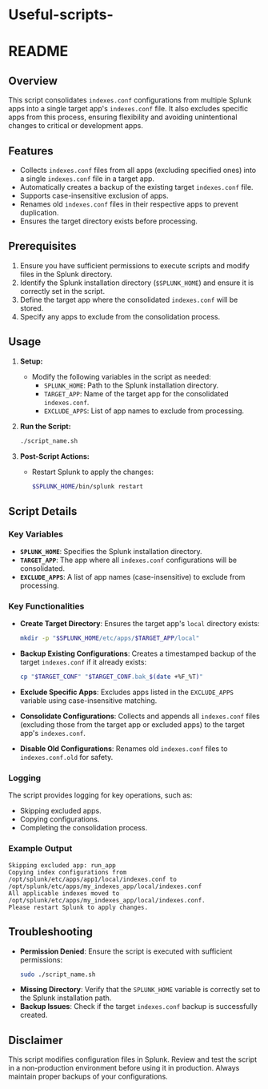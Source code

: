 # Useful-scripts-

# README

## Overview

This script consolidates `indexes.conf` configurations from multiple Splunk apps into a single target app's `indexes.conf` file. It also excludes specific apps from this process, ensuring flexibility and avoiding unintentional changes to critical or development apps.

## Features

- Collects `indexes.conf` files from all apps (excluding specified ones) into a single `indexes.conf` file in a target app.
- Automatically creates a backup of the existing target `indexes.conf` file.
- Supports case-insensitive exclusion of apps.
- Renames old `indexes.conf` files in their respective apps to prevent duplication.
- Ensures the target directory exists before processing.

## Prerequisites

1. Ensure you have sufficient permissions to execute scripts and modify files in the Splunk directory.
2. Identify the Splunk installation directory (`$SPLUNK_HOME`) and ensure it is correctly set in the script.
3. Define the target app where the consolidated `indexes.conf` will be stored.
4. Specify any apps to exclude from the consolidation process.

## Usage

1. **Setup:**
   - Modify the following variables in the script as needed:
     - `SPLUNK_HOME`: Path to the Splunk installation directory.
     - `TARGET_APP`: Name of the target app for the consolidated `indexes.conf`.
     - `EXCLUDE_APPS`: List of app names to exclude from processing.

2. **Run the Script:**
   ```bash
   ./script_name.sh
   ```

3. **Post-Script Actions:**
   - Restart Splunk to apply the changes:
     ```bash
     $SPLUNK_HOME/bin/splunk restart
     ```

## Script Details

### Key Variables

- **`SPLUNK_HOME`**: Specifies the Splunk installation directory.
- **`TARGET_APP`**: The app where all `indexes.conf` configurations will be consolidated.
- **`EXCLUDE_APPS`**: A list of app names (case-insensitive) to exclude from processing.

### Key Functionalities

- **Create Target Directory**:
  Ensures the target app's `local` directory exists:
  ```bash
  mkdir -p "$SPLUNK_HOME/etc/apps/$TARGET_APP/local"
  ```

- **Backup Existing Configurations**:
  Creates a timestamped backup of the target `indexes.conf` if it already exists:
  ```bash
  cp "$TARGET_CONF" "$TARGET_CONF.bak_$(date +%F_%T)"
  ```

- **Exclude Specific Apps**:
  Excludes apps listed in the `EXCLUDE_APPS` variable using case-insensitive matching.

- **Consolidate Configurations**:
  Collects and appends all `indexes.conf` files (excluding those from the target app or excluded apps) to the target app's `indexes.conf`.

- **Disable Old Configurations**:
  Renames old `indexes.conf` files to `indexes.conf.old` for safety.

### Logging

The script provides logging for key operations, such as:
- Skipping excluded apps.
- Copying configurations.
- Completing the consolidation process.

### Example Output
```plaintext
Skipping excluded app: run_app
Copying index configurations from /opt/splunk/etc/apps/app1/local/indexes.conf to /opt/splunk/etc/apps/my_indexes_app/local/indexes.conf
All applicable indexes moved to /opt/splunk/etc/apps/my_indexes_app/local/indexes.conf.
Please restart Splunk to apply changes.
```

## Troubleshooting

- **Permission Denied**: Ensure the script is executed with sufficient permissions:
  ```bash
  sudo ./script_name.sh
  ```
- **Missing Directory**: Verify that the `SPLUNK_HOME` variable is correctly set to the Splunk installation path.
- **Backup Issues**: Check if the target `indexes.conf` backup is successfully created.

## Disclaimer

This script modifies configuration files in Splunk. Review and test the script in a non-production environment before using it in production. Always maintain proper backups of your configurations.
